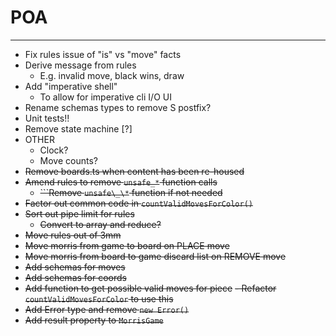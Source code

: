 # POA

---

- Fix rules issue of "is" vs "move" facts
- Derive message from rules
  - E.g. invalid move, black wins, draw
- Add "imperative shell"
  - To allow for imperative cli I/O UI
- Rename schemas types to remove S postfix?
- Unit tests!!
- Remove state machine [?]
- OTHER
  - Clock?
  - Move counts?
- ~~Remove boards.ts when content has been re-housed~~
- ~~Amend rules to remove `unsafe_*` function calls~~
  - ~~```Remove `unsafe\_\*` function if not needed~~
- ~~Factor out common code in `countValidMovesForColor()`~~
- ~~Sort out pipe limit for rules~~
  - ~~Convert to array and reduce?~~
- ~~Move rules out of 3mm~~
- ~~Move morris from game to board on PLACE move~~
- ~~Move morris from board to game discard list on REMOVE move~~
- ~~Add schemas for moves~~
- ~~Add schemas for coords~~
- ~~Add function to get possible valid moves for piece~~
  ~~- Refactor `countValidMovesForColor` to use this~~
- ~~Add Error type and remove `new Error()`~~
- ~~Add result property to `MorrisGame`~~
